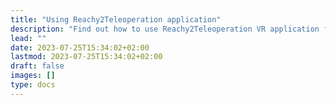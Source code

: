 ```yaml
---
title: "Using Reachy2Teleoperation application"
description: "Find out how to use Reachy2Teleoperation VR application for teleoperation"
lead: ""
date: 2023-07-25T15:34:02+02:00
lastmod: 2023-07-25T15:34:02+02:00
draft: false
images: []
type: docs
---
```

